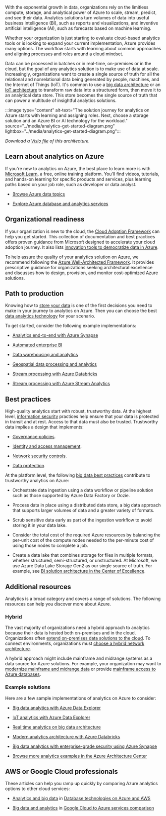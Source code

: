 With the exponential growth in data, organizations rely on the limitless
compute, storage, and analytical power of Azure to scale, stream, predict, and see their data. Analytics solutions turn volumes of data into useful business intelligence (BI), such as reports and visualizations, and inventive artificial intelligence (AI), such as forecasts based on machine learning.

Whether your organization is just starting to evaluate cloud-based analytics tools or is looking to expand your current implementation, Azure provides many options. The workflow starts with learning about common approaches and aligning processes and roles around a cloud mindset.

Data can be processed in batches or in real-time, on-premises or in the cloud, but the goal of any analytics solution is to make use of data at scale. Increasingly, organizations want to create a single source of truth for all the relational and nonrelational data being generated by people, machines, and the Internet of Things (IoT). It's common to use a [big data architecture](../../guide/architecture-styles/big-data.yml) or an [IoT architecture](../../guide/architecture-styles/big-data.yml#iot-architecture) to transform raw data into a structured form, then move it to an analytical data store. This store becomes the single source of truth that can power a multitude of insightful analytics solutions.

:::image type="content" alt-text="The solution journey for analytics on Azure starts with learning and assigning roles. Next, choose a storage solution and an Azure BI or AI technology for the workload." source="../media/analytics-get-started-diagram.png" lightbox="../media/analytics-get-started-diagram.png":::

*Download a [Visio file](https://arch-center.azureedge.net/analytics-get-started-diagram.vsdx) of this architecture.*

## Learn about analytics on Azure

If you're new to analytics on Azure, the best place to learn more is with
[Microsoft Learn](/training/?WT.mc_id=learnaka), a free, online training platform. You'll find videos, tutorials, and hands-on learning for specific products and services, plus learning paths based on your job role, such as developer or data analyst.

-   [Browse Azure data topics](/training/browse/?products=azure&filter-products=data&terms=data)

-   [Explore Azure database and analytics services](/training/modules/azure-database-fundamentals/)

## Organizational readiness

If your organization is new to the cloud, the [Cloud Adoption Framework](/azure/cloud-adoption-framework/) can help you get started. This collection of documentation and best practices offers proven guidance from Microsoft designed to accelerate your cloud adoption journey. It also lists [innovation tools to democratize data in Azure](/azure/cloud-adoption-framework/innovate/best-practices/data).

To help assure the quality of your analytics solution on Azure, we recommend following the [Azure Well-Architected Framework](/azure/architecture/framework/index). It provides prescriptive guidance for organizations seeking architectural excellence and discusses how to design, provision, and monitor cost-optimized Azure solutions.

## Path to production

Knowing how to [store your data](../../data-guide/technology-choices/analytical-data-stores.md) is one of the first decisions you need to make in your journey to analytics on Azure. Then you can choose the best [data analytics technology](../../data-guide/technology-choices/analysis-visualizations-reporting.md) for your scenario.

To get started, consider the following example implementations:

-   [Analytics end-to-end with Azure Synapse](../../example-scenario/dataplate2e/data-platform-end-to-end.yml)

-   [Automated enterprise BI](../../reference-architectures/data/enterprise-bi-adf.yml)

-   [Data warehousing and analytics](../../example-scenario/data/data-warehouse.yml)

-   [Geospatial data processing and analytics](../../example-scenario/data/geospatial-data-processing-analytics-azure.yml)

-   [Stream processing with Azure Databricks](../../reference-architectures/data/stream-processing-databricks.yml)

-   [Stream processing with Azure Stream Analytics](../../reference-architectures/data/stream-processing-stream-analytics.yml)

## Best practices

High-quality analytics start with robust, trustworthy data. At the highest level, [information security](/azure/architecture/framework/security/overview) practices help ensure that your data is protected in transit and at rest. Access to that data must also be trusted. Trustworthy data implies a design that implements:

-   [Governance policies](/azure/architecture/framework/security/design-governance).

-   [Identity and access management](/azure/architecture/framework/security/design-identity).

-   [Network security controls](/azure/architecture/framework/security/design-network).

-   [Data protection](/azure/architecture/framework/security/design-storage).

At the platform level, the following [big data best practices](../../guide/architecture-styles/big-data.yml#best-practices) contribute to trustworthy analytics on Azure:

-   Orchestrate data ingestion using a data workflow or pipeline solution such as those supported by Azure Data Factory or Oozie.

-   Process data in place using a distributed data store, a big data approach that supports larger volumes of data and a greater variety of formats.

-   Scrub sensitive data early as part of the ingestion workflow to avoid storing it in your data lake.

-   Consider the total cost of the required Azure resources by balancing the per-unit cost of the compute nodes needed to the per-minute cost of using those nodes to complete a job.

-   Create a data lake that combines storage for files in multiple formats, whether structured, semi-structured, or unstructured. At Microsoft, we use Azure Data Lake Storage Gen2 as our single source of truth. For example, see
    [BI solution architecture in the Center of Excellence](/power-bi/guidance/center-of-excellence-business-intelligence-solution-architecture).

## Additional resources

Analytics is a broad category and covers a range of solutions. The following resources can help you discover more about Azure.

### Hybrid

The vast majority of organizations need a hybrid approach to analytics because their data is hosted both on-premises and in the cloud. Organizations often
[extend on-premises data solutions to the cloud](../../data-guide/scenarios/hybrid-on-premises-and-cloud.md). To connect environments, organizations must [choose a hybrid network architecture](../../reference-architectures/hybrid-networking/index.yml).

A hybrid approach might include mainframe and midrange systems as a data source for Azure solutions. For example, your organization may want to [modernize mainframe and midrange data](/azure/architecture/example-scenario/mainframe/modernize-mainframe-data-to-azure) or provide [mainframe access to Azure databases](./mainframe-access-azure-databases.yml).

### Example solutions

Here are a few sample implementations of analytics on Azure to consider:

-   [Big data analytics with Azure Data Explorer](./big-data-azure-data-explorer.yml)

-   [IoT analytics with Azure Data Explorer](./iot-azure-data-explorer.yml)

-   [Real time analytics on big data architecture](./real-time-analytics.yml)

-   [Modern analytics architecture with Azure Databricks](./azure-databricks-modern-analytics-architecture.yml)

-   [Big data analytics with enterprise-grade security using Azure Synapse](./big-data-analytics-enterprise-grade-security.yml)

-   [Browse more analytics examples in the Azure Architecture Center](../../browse/index.yml?azure_categories=analytics)

## AWS or Google Cloud professionals

These articles can help you ramp up quickly by comparing Azure analytics options to other cloud services:

-   [Analytics and big data](../../aws-professional/databases.md#analytics-and-big-data) in [Database technologies on Azure and AWS](../../aws-professional/databases.md)

-   [Big data and analytics](../../gcp-professional/services.md#big-data-and-analytics) in [Google Cloud to Azure services comparison](../../gcp-professional/services.md)